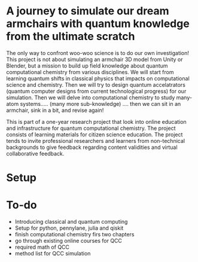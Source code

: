# A journey to simulate our dream armchairs with quantum knowledge from the ultimate scratch 
The only way to confront woo-woo science is to do our own investigation! This project is not about simulating an armchair 3D model from Unity or Blender, but a mission to build up field knowledge about quantum computational chemistry from various disciplines. We will start from learning quantum shifts in classical physics that impacts on computational science and chemistry. Then we will try to design quantum accelatrators (quantum computer designs from current technological progress) for our simulation. Then we will delve into computational chemistry to study many-atom systems.....  (many more sub-knowledge) .... then we can sit in an armchair, sink in a bit, and revise again!

This is part of a one-year research project that look into online education and infrastructure for quantum computational chemistry. The project consists of learning materials for citizen science education. The project tends to invite professional researchers and learners from non-technical backgrounds to give feedback regarding content validities and virtual collaborative feedback. 

# Setup

# To-do

- Introducing classical and quantum computing 
- Setup for python, pennylane, julia and qiskit 
- finish computational chemistry firs two chapters 
- go through existing online courses for QCC
- required math of QCC
- method list for QCC simulation 

